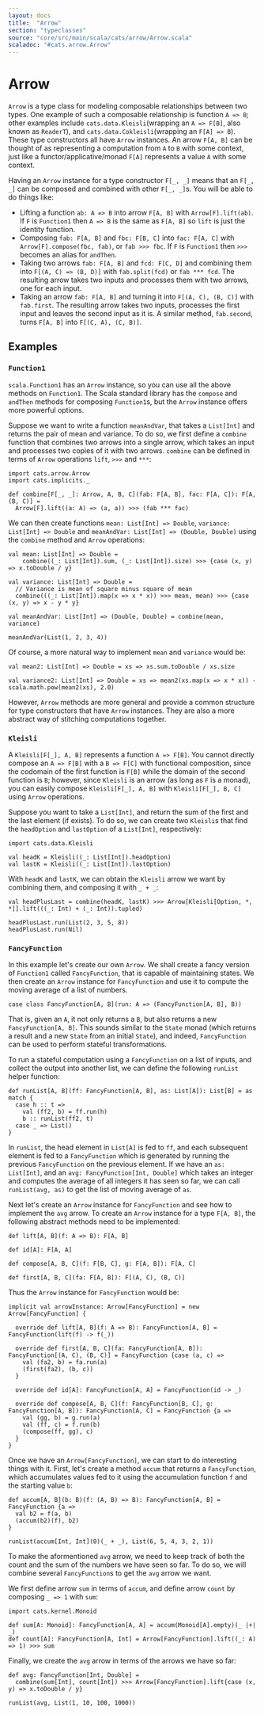 ```yaml
---
layout: docs
title:  "Arrow"
section: "typeclasses"
source: "core/src/main/scala/cats/arrow/Arrow.scala"
scaladoc: "#cats.arrow.Arrow"
---
```

# Arrow

`Arrow` is a type class for modeling composable relationships between two types. One example of such a composable relationship is function `A => B`; other examples include `cats.data.Kleisli`(wrapping an `A => F[B]`, also known as `ReaderT`), and `cats.data.Cokleisli`(wrapping an `F[A] => B`). These type constructors all have `Arrow` instances. An arrow `F[A, B]` can be thought of as representing a computation from `A` to `B` with some context, just like a functor/applicative/monad `F[A]` represents a value `A` with some context.

Having an `Arrow` instance for a type constructor `F[_, _]` means that an `F[_, _]` can be composed and combined with other `F[_, _]`s. You will be able to do things like:
- Lifting a function `ab: A => B` into arrow `F[A, B]` with `Arrow[F].lift(ab)`. If `F` is `Function1` then `A => B` is the same as `F[A, B]` so `lift` is just the identity function.
- Composing `fab: F[A, B]` and `fbc: F[B, C]` into `fac: F[A, C]` with `Arrow[F].compose(fbc, fab)`, or `fab >>> fbc`. If `F` is `Function1` then `>>>` becomes an alias for `andThen`.
- Taking two arrows `fab: F[A, B]` and `fcd: F[C, D]` and combining them into `F[(A, C) => (B, D)]` with `fab.split(fcd)` or `fab *** fcd`. The resulting arrow takes two inputs and processes them with two arrows, one for each input.
- Taking an arrow `fab: F[A, B]` and turning it into `F[(A, C), (B, C)]` with `fab.first`. The resulting arrow takes two inputs, processes the first input and leaves the second input as it is. A similar method, `fab.second`, turns `F[A, B]` into `F[(C, A), (C, B)]`.

## Examples

### `Function1`

`scala.Function1` has an `Arrow` instance, so you can use all the above methods on `Function1`. The Scala standard library has the `compose` and `andThen` methods for composing `Function1`s, but the `Arrow` instance offers more powerful options.

Suppose we want to write a function `meanAndVar`, that takes a `List[Int]` and returns the pair of mean and variance. To do so, we first define a `combine` function that combines two arrows into a single arrow, which takes an input and processes two copies of it with two arrows. `combine` can be defined in terms of `Arrow` operations `lift`, `>>>` and `***`:

```tut:book:silent
import cats.arrow.Arrow
import cats.implicits._

def combine[F[_, _]: Arrow, A, B, C](fab: F[A, B], fac: F[A, C]): F[A, (B, C)] =
  Arrow[F].lift((a: A) => (a, a)) >>> (fab *** fac)
```

We can then create functions `mean: List[Int] => Double`, `variance: List[Int] => Double` and `meanAndVar: List[Int] => (Double, Double)` using the `combine` method and `Arrow` operations:

```tut:book:silent
val mean: List[Int] => Double =
    combine((_: List[Int]).sum, (_: List[Int]).size) >>> {case (x, y) => x.toDouble / y}

val variance: List[Int] => Double =
  // Variance is mean of square minus square of mean
  combine(((_: List[Int]).map(x => x * x)) >>> mean, mean) >>> {case (x, y) => x - y * y}

val meanAndVar: List[Int] => (Double, Double) = combine(mean, variance)
```

```tut:book
meanAndVar(List(1, 2, 3, 4))
```

Of course, a more natural way to implement `mean` and `variance` would be:

```tut:book:silent
val mean2: List[Int] => Double = xs => xs.sum.toDouble / xs.size

val variance2: List[Int] => Double = xs => mean2(xs.map(x => x * x)) - scala.math.pow(mean2(xs), 2.0)
```

However, `Arrow` methods are more general and provide a common structure for type constructors that have `Arrow` instances. They are also a more abstract way of stitching computations together.


### `Kleisli`

A `Kleisli[F[_], A, B]` represents a function `A => F[B]`. You cannot directly compose an `A => F[B]` with a `B => F[C]` with functional composition, since the codomain of the first function is `F[B]` while the domain of the second function is `B`; however, since `Kleisli` is an arrow (as long as `F` is a monad), you can easily compose `Kleisli[F[_], A, B]` with `Kleisli[F[_], B, C]` using `Arrow` operations.


Suppose you want to take a `List[Int]`, and return the sum of the first and the last element (if exists). To do so, we can create two `Kleisli`s that find the `headOption` and `lastOption` of a `List[Int]`, respectively:

```tut:book:silent
import cats.data.Kleisli

val headK = Kleisli((_: List[Int]).headOption)
val lastK = Kleisli((_: List[Int]).lastOption)
```

With `headK` and `lastK`, we can obtain the `Kleisli` arrow we want by combining them, and composing it with `_ + _`:

```tut:book:silent
val headPlusLast = combine(headK, lastK) >>> Arrow[Kleisli[Option, *, *]].lift(((_: Int) + (_: Int)).tupled)
```

```tut:book
headPlusLast.run(List(2, 3, 5, 8))
headPlusLast.run(Nil)
```

### `FancyFunction`

In this example let's create our own `Arrow`. We shall create a fancy version of `Function1` called `FancyFunction`, that is capable of maintaining states. We then create an `Arrow` instance for `FancyFunction` and use it to compute the moving average of a list of numbers.

```tut:book:silent
case class FancyFunction[A, B](run: A => (FancyFunction[A, B], B))
```

That is, given an `A`, it not only returns a `B`, but also returns a new `FancyFunction[A, B]`. This sounds similar to the `State` monad (which returns a result and a new `State` from an initial `State`), and indeed, `FancyFunction` can be used to perform stateful transformations.

To run a stateful computation using a `FancyFunction` on a list of inputs, and collect the output into another list, we can define the following `runList` helper function:

```tut:book:silent
def runList[A, B](ff: FancyFunction[A, B], as: List[A]): List[B] = as match {
  case h :: t =>
    val (ff2, b) = ff.run(h)
    b :: runList(ff2, t)
  case _ => List()
}
```

In `runList`, the head element in `List[A]` is fed to `ff`, and each subsequent element is fed to a `FancyFunction` which is generated by running the previous `FancyFunction` on the previous element. If we have an `as: List[Int]`, and an `avg: FancyFunction[Int, Double]` which takes an integer and computes the average of all integers it has seen so far, we can call `runList(avg, as)` to get the list of moving average of `as`.

Next let's create an `Arrow` instance for `FancyFunction` and see how to implement the `avg` arrow. To create an `Arrow` instance for a type `F[A, B]`, the following abstract methods need to be implemented:

```
def lift[A, B](f: A => B): F[A, B]

def id[A]: F[A, A]

def compose[A, B, C](f: F[B, C], g: F[A, B]): F[A, C]

def first[A, B, C](fa: F[A, B]): F[(A, C), (B, C)]
```

Thus the `Arrow` instance for `FancyFunction` would be:


```tut:book:silent
implicit val arrowInstance: Arrow[FancyFunction] = new Arrow[FancyFunction] {

  override def lift[A, B](f: A => B): FancyFunction[A, B] = FancyFunction(lift(f) -> f(_))

  override def first[A, B, C](fa: FancyFunction[A, B]): FancyFunction[(A, C), (B, C)] = FancyFunction {case (a, c) =>
    val (fa2, b) = fa.run(a)
    (first(fa2), (b, c))
  }

  override def id[A]: FancyFunction[A, A] = FancyFunction(id -> _)

  override def compose[A, B, C](f: FancyFunction[B, C], g: FancyFunction[A, B]): FancyFunction[A, C] = FancyFunction {a =>
    val (gg, b) = g.run(a)
    val (ff, c) = f.run(b)
    (compose(ff, gg), c)
  }
}

```

Once we have an `Arrow[FancyFunction]`, we can start to do interesting things with it. First, let's create a method `accum` that returns a `FancyFunction`, which accumulates values fed to it using the accumulation function `f` and the starting value `b`:

```tut:book:silent
def accum[A, B](b: B)(f: (A, B) => B): FancyFunction[A, B] = FancyFunction {a =>
  val b2 = f(a, b)
  (accum(b2)(f), b2)
}
```

```tut:book
runList(accum[Int, Int](0)(_ + _), List(6, 5, 4, 3, 2, 1))
```

To make the aformentioned `avg` arrow, we need to keep track of both the count and the sum of the numbers we have seen so far. To do so, we will combine several `FancyFunction`s to get the `avg` arrow we want.

We first define arrow `sum` in terms of `accum`, and define arrow `count` by composing `_ => 1` with `sum`:

```tut:book:silent
import cats.kernel.Monoid

def sum[A: Monoid]: FancyFunction[A, A] = accum(Monoid[A].empty)(_ |+| _)
def count[A]: FancyFunction[A, Int] = Arrow[FancyFunction].lift((_: A) => 1) >>> sum
```

Finally, we create the `avg` arrow in terms of the arrows we have so far:

```tut:book:silent
def avg: FancyFunction[Int, Double] =
  combine(sum[Int], count[Int]) >>> Arrow[FancyFunction].lift{case (x, y) => x.toDouble / y}
```

```tut:book
runList(avg, List(1, 10, 100, 1000))
```
